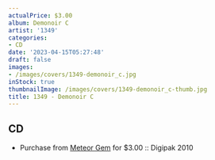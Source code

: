 ```yaml
---
actualPrice: $3.00
album: Demonoir C
artist: '1349'
categories:
- CD
date: '2023-04-15T05:27:48'
draft: false
images:
- /images/covers/1349-demonoir_c.jpg
inStock: true
thumbnailImage: /images/covers/1349-demonoir_c-thumb.jpg
title: 1349 - Demonoir C
---
```


## CD
* Purchase from [Meteor Gem](https://meteor-gem.com/products/used-1349-demonoir-cd) for $3.00 :: Digipak 2010
